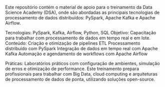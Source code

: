 Este repositório contém o material de apoio para o treinamento da Data Science Academy (DSA), onde são abordadas as principais tecnologias de processamento de dados distribuídos: PySpark, Apache Kafka e Apache Airflow.

Tecnologias: PySpark, Kafka, Airflow, Python, SQL
Objetivo: Capacitação para trabalhar com processamento de dados em tempo real e em lote.
Conteúdo: 
Criação e otimização de pipelines ETL
Processamento distribuído com PySpark
Integração de dados em tempo real com Apache Kafka
Automação e agendamento de workflows com Apache Airflow

Práticas: Laboratórios práticos com configuração de ambientes, simulação de erros e otimização de performance.
Este treinamento prepara profissionais para trabalhar com Big Data, cloud computing e arquiteturas de processamento de dados de ponta, utilizando soluções open-source.

